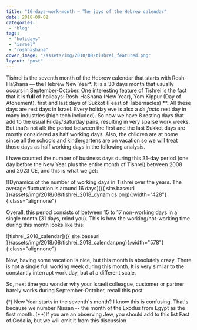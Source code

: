 ```yaml
---
title: "16-days-work-month — The joys of the Hebrew calendar"
date: 2018-09-02
categories: 
 - "blog"
tags: 
 - "holidays"
 - "israel"
 - "roshhashana"
cover_image: "/assets/img/2018/08/tishrei_featured.png"
layout: "post"
---
```


Tishrei is the seventh month of the Hebrew calendar that starts with Rosh-HaShana — the Hebrew New Year*. It is a 30 days month that usually occurs in September-October. One interesting feature of Tishrei is the fact that it is **full** of holidays: Rosh-HaShana (New Year), Yom Kippur (Day of Atonement), first and last days of Sukkot (Feast of Tabernacles) **. All these days are rest days in Israel. Every holiday eve is also a *de facto* rest day in many industries (high tech included). So now we have 8 resting days that add to the usual Friday/Saturday pairs, resulting in very sparse work weeks. But that’s not all: the period between the first and the last Sukkot days are mostly considered as half working days. Also, the children are at home since all the schools and kindergartens are on vacation so we will treat those days as half working days in the following analysis.

I have counted the number of business days during this 31-day period (one day before the New Year plus the entire month of Tishrei) between 2008 and 2023 CE, and this is what we get:

![Dynamics of the number of working days in Tishrei over the years. The average fluctuation is around 16 days]({{ site.baseurl }}/assets/img/2018/08/tishrei_2018_dynamics.png){:width="428"}{:class="alignnone"}

Overall, this period consists of between 15 to 17 non-working days in a single month (31 days, mind you). This is how the working/not-working time during this month looks like this:

![tishrei_2018_calendar]({{ site.baseurl }}/assets/img/2018/08/tishrei_2018_calendar.png){:width="578"}{:class="alignnone"}

Now, having some vacation is nice, but this month is absolutely crazy. There is not a single full working week during this month. It is very similar to the constantly interrupt work day, but at a different scale.

So, next time you wonder why your Israeli colleague, customer or partner barely works during September-October, recall this post.

(*) New Year starts in the seventh's month? I know this is confusing. That's because we number Nissan -- the month of the Exodus from Egypt as the first month.
(**)If you are an observing Jew, you should add to this list Fast of Gedalia, but we will omit it from this discussion
